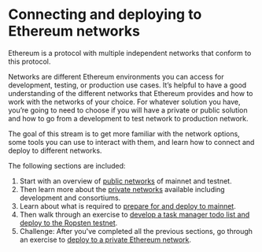 # Connecting and deploying to Ethereum networks

Ethereum is a protocol with multiple independent networks that conform to this protocol.

Networks are different Ethereum environments you can access for development, testing, or production use cases. It’s helpful to have a good understanding of the different networks that Ethereum provides and how to work with the networks of your choice. For whatever solution you have, you’re going to need to choose if you will have a private or public solution and how to go from a development to test network to production network.

The goal of this stream is to get more familiar with the network options, some tools you can use to interact with them, and learn how to connect and deploy to different networks.

The following sections are included:

1. Start with an overview of [public networks](public-networks.md) of mainnet and testnet.
1. Then learn more about the [private networks](private-networks.md) available including development and consortiums.
1. Learn about what is required to [prepare for and deploy to mainnet](prepare-for-mainnet.md).
1. Then walk through an exercise to [develop a task manager todo list and deploy to the Ropsten testnet](develop-deploy-task-manager.md).
1. Challenge: After you've completed all the previous sections, go through an exercise to [deploy to a private Ethereum network](deploy-private-network.md).
